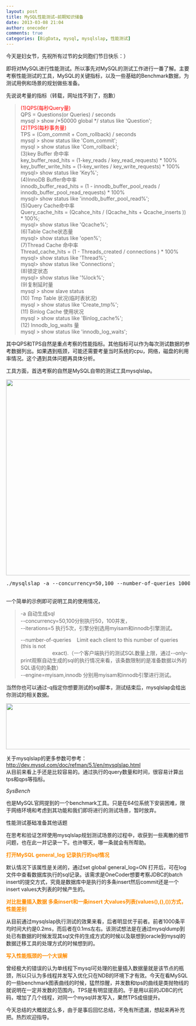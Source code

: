```yaml
---
layout: post
title: MySQL性能测试—前期知识储备
date: 2013-03-08 21:04
author: onecoder
comments: true
categories: [BigData, mysql, mysqlslap, 性能测试]
---
```

<p>
	今天是妇女节，先祝所有过节的女同胞们节日快乐：）</p>
<p>
	即将对MySQL进行性能测试。所以事先对MySQL的测试工作进行一番了解。主要考察性能测试的工具，MySQL的关键指标，以及一些基础的Benchmark数据，为测试用例和场景的规划做些准备。</p>
<p>
	先说说考量的指标（转载，网址找不到了，抱歉）</p>
<blockquote>
	<p>
		<span style="color:#ff0000;">(1)QPS(每秒Query量)</span><br />
		QPS = Questions(or Queries) / seconds<br />
		mysql &gt; show /*50000 global */ status like &#39;Question&#39;;<br />
		<span style="color:#ff0000;">(2)TPS(每秒事务量)</span><br />
		TPS = (Com_commit + Com_rollback) / seconds<br />
		mysql &gt; show status like &#39;Com_commit&#39;;<br />
		mysql &gt; show status like &#39;Com_rollback&#39;;<br />
		(3)key Buffer 命中率<br />
		key_buffer_read_hits = (1-key_reads / key_read_requests) * 100%<br />
		key_buffer_write_hits = (1-key_writes / key_write_requests) * 100%<br />
		mysql&gt; show status like &#39;Key%&#39;;<br />
		(4)InnoDB Buffer命中率<br />
		innodb_buffer_read_hits = (1 - innodb_buffer_pool_reads / innodb_buffer_pool_read_requests) * 100%<br />
		mysql&gt; show status like &#39;innodb_buffer_pool_read%&#39;;<br />
		(5)Query Cache命中率<br />
		Query_cache_hits = (Qcahce_hits / (Qcache_hits + Qcache_inserts )) * 100%;<br />
		mysql&gt; show status like &#39;Qcache%&#39;;<br />
		(6)Table Cache状态量<br />
		mysql&gt; show status like &#39;open%&#39;;<br />
		(7)Thread Cache 命中率<br />
		Thread_cache_hits = (1 - Threads_created / connections ) * 100%<br />
		mysql&gt; show status like &#39;Thread%&#39;;<br />
		mysql&gt; show status like &#39;Connections&#39;;<br />
		(8)锁定状态<br />
		mysql&gt; show status like &#39;%lock%&#39;;<br />
		(9)复制延时量<br />
		mysql &gt; show slave status<br />
		(10) Tmp Table 状况(临时表状况)<br />
		mysql &gt; show status like &#39;Create_tmp%&#39;;<br />
		(11) Binlog Cache 使用状况<br />
		mysql &gt; show status like &#39;Binlog_cache%&#39;;<br />
		(12) Innodb_log_waits 量<br />
		mysql &gt; show status like &#39;innodb_log_waits&#39;;</p>
</blockquote>
<p>
	其中QPS和TPS自然是重点考察的性能指标。其他指标可以作为每次测试数据的参考数据列出。如果遇到瓶颈，可能还需要考量当时系统的cpu，网络，磁盘的利用率情况。这个遇到具体问题再具体分析。</p>
<p>
	工具方面，首选考察的自然是MySQL自带的测试工具mysqlslap。</p>
<p style="text-align: center;">
	<img alt="" src="http://onecoder.qiniudn.com/8wuliao/CHbYuVoc/GwZBc.png" style="width: 640px; height: 536px;" /></p>
<pre class="brush:shell;first-line:1;pad-line-numbers:true;highlight:null;collapse:false;">
./mysqlslap -a --concurrency=50,100 --number-of-queries 1000 --iterations=5 --engine=myisam,innodb --debug-info -uroot -proot

</pre>
<p>
	一个简单的示例即可说明工具的使用情况，</p>
<blockquote>
	<p>
		-a 自动生成sql<br />
		--concurrency=50,100分别执行50，100并发，<br />
		--iterations=5 执行5次，引擎分别选用myisam和innodb引擎测试。</p>
	<p>
		--number-of-queries&nbsp;&nbsp;&nbsp; Limit each client to this number of queries (this is not<br />
		&nbsp;&nbsp;&nbsp;&nbsp;&nbsp;&nbsp;&nbsp;&nbsp;&nbsp;&nbsp;&nbsp;&nbsp;&nbsp;&nbsp;&nbsp;&nbsp;&nbsp;&nbsp;&nbsp;&nbsp;&nbsp; exact).（一个客户端执行的测试SQL数量上限，通过--only-print观察自动生成的sql的执行情况来看，该条数限制的是准备数据以外的SQL语句的条数）<br />
		--engine=myisam,innodb 分别用myisam和innodb引擎进行测试。</p>
</blockquote>
<p>
	当然你也可以通过-q指定你想要测试的sql脚本，测试结束后，mysqlslap会给出你测试的相关数据。</p>
<p style="text-align: center;">
	<img alt="" src="http://onecoder.qiniudn.com/8wuliao/CHbYvANB/jSd7F.png" style="width: 640px; height: 126px;" /></p>
<p>
	关于mysqlslap的更多参数可参考：<a href="http://dev.mysql.com/doc/refman/5.1/en/mysqlslap.html">http://dev.mysql.com/doc/refman/5.1/en/mysqlslap.html</a><br />
	从目前来看上手还是比较容易的。通过执行的query数量和时间，很容易计算出tps和qps等指标。</p>
<p>
	<em>SysBench</em></p>
<p>
	也是MySQL官网提到的一个benchmark工具。只是在64位系统下安装困难，限于网络环境和考虑到其功能和我们即将进行的测试场景，暂时放弃。</p>
<p>
	性能测试基础准备其他话题</p>
<p>
	在思考和验证怎样使用mysqlslap规划测试场景的过程中，收获到一些离散的细节问题，也在此一并记录一下。也许哪天，哪一条就会有所帮助。</p>
<p>
	<span style="color:#ff8c00;"><strong>打开MySQL general_log 记录执行的sql情况</strong></span></p>
<p>
	默认情况下该属性是关闭的，通过set global general_log=ON 打开后，可在log文件中查看数据库执行的sql记录。该需求是OneCoder想要考察JDBC的batch insert的提交方式，究竟是数据库中是执行的多条insert然后commit还是一个insert values大列表的时候产生的。</p>
<p>
	<strong><span style="color:#ff8c00;">对比批量插入数据 多条insert和一条insert 大values列表(values(),(),())方式，性能差别</span></strong></p>
<p>
	从目前通过mysqlslap执行测试的效果来看，后者明显优于前者。前者1000条平均时间大约是0.2ms，而后者在0.1ms左右。该测试想法是在通过mysqldump到处已有数据的时候发现其sql文件的生成方式的时候以及联想到oracle到mysql的数据迁移工具的处理方式的时候想到的。</p>
<p>
	<strong><span style="color:#ff8c00;">写入性能瓶颈的一个大误解</span></strong></p>
<p>
	曾经极大的错误的认为单线程下mysql可处理的批量插入数据量就是该节点的瓶颈，所以只认为多线程并发写入优化只在NDB的环境下才有效。今天在看MySQL的一些benchmark图表曲线的时候，猛然惊醒，并发数和tps的曲线是类抛物线的就说明在一定并发数的范围内，TPS是有明显提高的。于是用以前的JDBC的代码，增加了几个线程，对同一个mysql并发写入，果然TPS成倍提升。</p>
<p>
	今天总结的大概就这么多，由于是事后回忆总结，不免有所遗漏，想起来再补充把。热烈欢迎指导。</p>

